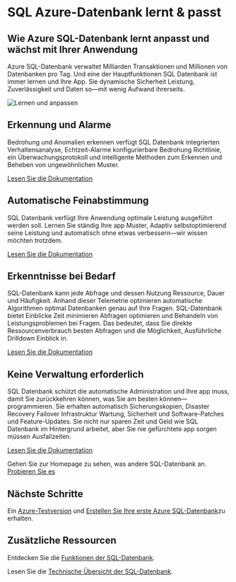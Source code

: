 <properties
   pageTitle="SQL Azure-Datenbank lernt und passt"
   description="Erfahren Sie, wie SQL-Datenbank lernt und passt"
   keywords=""
   services="sql-database"
   documentationCenter=""
   authors="CarlRabeler"
   manager="jhubbard"
   editor=""/>

<tags
   ms.service="sql-database"
   ms.devlang="NA"
   ms.topic="article"
   ms.tgt_pltfrm="NA"
   ms.workload="data-management"
   ms.date="10/13/2016"
   ms.author="carlrab"/>

# <a name="azure-sql-database-learns-amp-adapts"></a>SQL Azure-Datenbank lernt &amp; passt


## <a name="how-azure-sql-database-learns-adapts-and-grows-with-your-application"></a>Wie Azure SQL-Datenbank lernt anpasst und wächst mit Ihrer Anwendung

Azure SQL-Datenbank verwaltet Milliarden Transaktionen und Millionen von Datenbanken pro Tag. Und eine der Hauptfunktionen SQL Datenbank ist immer lernen und Ihre App. Sie dynamische Sicherheit Leistung, Zuverlässigkeit und Daten so&mdash;mit wenig Aufwand ihrerseits.

![Lernen und anpassen](./media/sql-database-learn-and-adapt/sql-database-learn-and-adapt.png)

## <a name="threat-detection-and-alerts"></a>Erkennung und Alarme  
Bedrohung und Anomalien erkennen verfügt SQL Datenbank integrierten Verhaltensanalyse, Echtzeit-Alarme konfigurierbare Bedrohung Richtlinie, ein Überwachungsprotokoll und intelligente Methoden zum Erkennen und Beheben von ungewöhnlichen Muster.

[Lesen Sie die Dokumentation](sql-database-threat-detection-get-started.md)

## <a name="automatic-tuning"></a>Automatische Feinabstimmung
SQL Datenbank verfügt Ihre Anwendung optimale Leistung ausgeführt werden soll. Lernen Sie ständig Ihre app Muster, Adaptiv selbstoptimierend seine Leistung und automatisch ohne etwas verbessern&mdash;wir wissen möchten trotzdem.


[Lesen Sie die Dokumentation](http://go.microsoft.com/fwlink/?LinkID=787566)

## <a name="insights-when-you-need-them"></a>Erkenntnisse bei Bedarf
SQL-Datenbank kann jede Abfrage und dessen Nutzung Ressource, Dauer und Häufigkeit. Anhand dieser Telemetrie optimieren automatische Algorithmen optimal Datenbanken genau auf Ihre Fragen. SQL-Datenbank bietet Einblicke Zeit minimieren Abfragen optimieren und Behandeln von Leistungsproblemen bei Fragen. Das bedeutet, dass Sie direkte Ressourcenverbrauch besten Abfragen und die Möglichkeit, Ausführliche Drilldown Einblick in.

[Lesen Sie die Dokumentation](http://go.microsoft.com/fwlink/?LinkID=787567)

## <a name="no-administration-required"></a>Keine Verwaltung erforderlich
SQL Datenbank schützt die automatische Administration und Ihre app muss, damit Sie zurückkehren können, was Sie am besten können&mdash;programmieren. Sie erhalten automatisch Sicherungskopien, Disaster Recovery Failover Infrastruktur Wartung, Sicherheit und Software-Patches und Feature-Updates. Sie nicht nur sparen Zeit und Geld wie SQL Datenbank im Hintergrund arbeitet, aber Sie nie gefürchtete app sorgen müssen Ausfallzeiten.

[Lesen Sie die Dokumentation](http://go.microsoft.com/fwlink/?LinkID=787568)

Gehen Sie zur Homepage zu sehen, was andere SQL-Datenbank an.
[Probieren Sie es](https://azure.microsoft.com/services/sql-database/) 

## <a name="next-steps"></a>Nächste Schritte

Ein [Azure-Testversion](https://azure.microsoft.com/get-started/) und [Erstellen Sie Ihre erste Azure SQL-Datenbank](sql-database-get-started.md)zu erhalten.

## <a name="additional-resources"></a>Zusätzliche Ressourcen

Entdecken Sie die [Funktionen der SQL-Datenbank](https://azure.microsoft.com/services/sql-database/).
 
Lesen Sie die [Technische Übersicht der SQL-Datenbank](sql-database-technical-overview.md).
